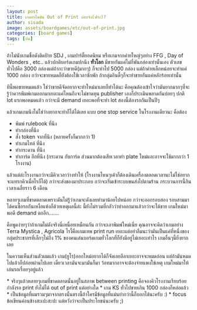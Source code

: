 ```yaml
---
layout: post
title: เกมทำไมมัน Out of Print บ่อยจัง(ฟระ)?
author: sisada
image: assets/boardgames/etc/out-of-print.jpg
categories: [board games]
tags: [บ่น]
---
```

ถ้าไม่นับเกมชื่อดังติดป้าย SDJ , เกมปาร์ตี้ยอดนิยม หรือเกมจากค่ายใหญ่ๆอย่าง FFG , Day of Wonders , etc.. แล้วปกติบอร์ดเกมปกนึง **ทั่วโลก** มีขายกันแค่ไม่กี่พันกล่องเท่านั้นเอง ตัวเลขทั่วไปคือ 3000 กล่องแต่ถ้ากะว่าขายดี(มากๆ) ก็จะทำไป 5000 กล่อง แต่ถ้าค่ายเล็กหน่อยจะทำแค่ 1000 กล่อง กว่าจะขายหมดก็ยังต้องใช้เวลาซักพัก ถ้ากลุ่มอินดี้ๆก็จะทำขายกันแค่หลักร้อยเท่านั้น

ทีนี้พอขายหมดแล้ว ใช่ว่าขายดีจัดอยากจะทำใหม่มาเลยก็ทำได้นะ คือคุณต้องเข้าใจว่ามันยากมากๆที่จะรู้ว่าควรพิมพ์เกมออกมาเยอะแค่ไหนถึงจะไม่ขาดทุน publisher เองก็ประเมินพลาดกันบ่อยๆ ปกติ lot แรกพอหมดแล้ว กว่าจะมี demand เยอะพอที่จะทำ lot สองนี้ต้องรอกันเป็นปีๆ

แล้วเกมเกมนึงไม่ใช่ว่าอยากจะทำก็ได้ได้เลย แบบ one stop service ในโรงงานเดียวนะ คือต้อง
* พิมพ์ rulebook ที่นึง
* ทำกล่องที่นึง
* สั่ง token จากที่นึง (หลายครั้งก็มากกว่า 1)
* ทำเกมไทล์ ที่นึง
* ทำกระดาน ที่นึง
* ทำการ์ด อีกที่นึง (กระดาน กับการ์ด ส่วนมากต้องเสียเวลาทำ plate ใหม่และอาจจะใช้มากกว่า 1 โรงงาน)


แล้วแต่ล่ะโรงงานกว่าจะมีคิวเวลาว่างทำให้ (โรงงานไหนๆเค้าก็ต้องเดินเครื่องตลอดเวลานะไม่ใช่อยากจะแทรกคิวเมื่อไรก็ได้) กว่าจะส่งของมาประกอบ กว่าจะเริ่มเข้าระบบขนส่งไปตามร้าน กระบวนการนี้กินเวลาเฉลี่ยราว 6 เดือน

หลายๆเกมที่ขาดตลาดเพราะดันไม่รู้ว่าเกมจะดังเลยทำมาน้อยไปหน่อย กว่าจะออกรอบสอง รอบสามมาได้คนซื้อรอกันเหงื่อแห้งก็ด้วยเหตุผลนี้ล่ะ นี้ยังไม่รวมที่กลัวว่าทำออกมาแล้วกว่าจะได้ขาย เกมใหม่มาพอดี demand ตกอีก.......

คือพูดง่ายๆว่าถ้าเกมไม่ดังจริงนี่เหนื่อยเหมือนกัน กว่าจะเอาพิมพ์ใหม่เนี่ย คุณอาจจะคิดว่าเกมอย่าง Terra Mystica , Agricola ไรงี้คือเกมเทพ print run เยอะแต่อย่าลืมนะว่ามันเป็นแค่ที่หนึ่งของกลุ่มประชากรที่เล็กๆไม่ถึง 1% ของคนเล่นบอร์ดเกมทั่วโลกที่ก็ยังมีอยู่ไม่เยอะเท่าไร เกมอื่นๆนี้ยิ่งยากเลย

ในความเห็นส่วนตัวผมแล้ว เกม(ยูโร)ออกใหม่อยากได้ก็จัดเลยลีลาเยอะอาจจะหมดก่อน แต่ถ้ามันหมดไปแล้วก็ปล่อยผ่านไปเลย เดี๋ยวเวลามันจะมามันก็มา ว้อทมากอาจจะต้องจ่ายแพงใช่เหตุ เกมใหม่มาให้เล่นรอเรื่อยๆอยู่แล้ว

\* จริงๆแล้วหลายๆเกมที่ขาดตลาดนั้นอยู่ในสภาพ between printing คือจองคิวโรงงานเรียบร้อยกำลังรอ print ยังไม่ได้ out of print แต่อย่างใด
\* เกม KS ทั่วไปขายเกิน 1000 กล่องก็หล่อแล้ว
\* เป็นข้อมูลที่ผมรวมๆมาจากตรงนั้นตรงนี้ถ้าใครมีข้อมูลที่แม่นยำกว่านี้ก็บอกได้นะครับ :)
\* focus ข้อเขียนค่อนข้างสะเปะสะปะ แต่หวังว่าจะเป็นประโยชน์นะครับ ;)